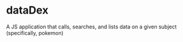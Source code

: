 # dataDex
 A JS application that calls, searches, and lists data on a given subject (specifically, pokemon)
